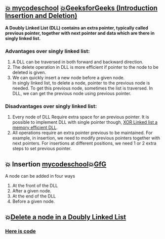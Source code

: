 ## [:boom: mycodeschool](https://www.youtube.com/watch?v=JdQeNxWCguQ&list=PL2_aWCzGMAwI3W_JlcBbtYTwiQSsOTa6P&index=12) [:boom:GeeksforGeeks (Introduction Insertion and Deletion)](https://www.geeksforgeeks.org/doubly-linked-list/)  
**A Doubly Linked List (DLL) contains an extra pointer, typically called previous pointer, together with next pointer and data which are there in singly linked list.**  
### Advantages over singly linked list:  
1) A DLL can be traversed in both forward and backward direction.  
2) The delete operation in DLL is more efficient if pointer to the node to be deleted is given.  
3) We can quickly insert a new node before a given node.  
In singly linked list, to delete a node, pointer to the previous node is needed. To get this previous node, sometimes the list is traversed. In DLL, we can get the previous node using previous pointer.  
### Disadvantages over singly linked list: 
1) Every node of DLL Require extra space for an previous pointer. It is possible to implement DLL with single pointer though, [XOR Linked list a memory efficient DLL](https://www.geeksforgeeks.org/xor-linked-list-a-memory-efficient-doubly-linked-list-set-1/).    
2) All operations require an extra pointer previous to be maintained. For example, in insertion, we need to modify previous pointers together with next pointers. For insertions at different positions, we need 1 or 2 extra steps to set previous pointer.    
## :boom: Insertion [mycodeschool](https://www.youtube.com/watch?v=VOQNf1VxU3Q&list=PL2_aWCzGMAwI3W_JlcBbtYTwiQSsOTa6P&index=13):boom:[GfG](https://www.geeksforgeeks.org/doubly-linked-list/)  
A node can be added in four ways  
1) At the front of the DLL  
2) After a given node.  
3) At the end of the DLL  
4) Before a given node.    
## :boom:[Delete a node in a Doubly Linked List](https://www.geeksforgeeks.org/delete-a-node-in-a-doubly-linked-list/)    
### [Here is code](https://github.com/Durjoy001/Data-Structure-and-Algorithms/blob/master/Linked%20List/Doubly%20Linked%20List/Delete%20node%20in%20Doubly%20Linked%20List.cpp)

